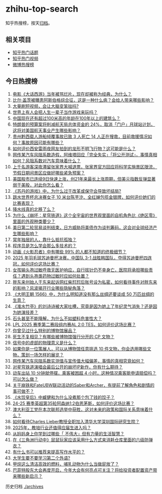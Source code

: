 # zhihu-top-search

知乎热搜榜，按天[归档](./archives)。

## 相关项目

- [知乎热门话题](https://github.com/justjavac/zhihu-trending-hot-questions)
- [知乎热门视频](https://github.com/justjavac/zhihu-trending-hot-video)
- [微博热搜榜](https://github.com/justjavac/weibo-trending-hot-search)

## 今日热搜榜

<!-- BEGIN -->
<!-- 最后更新时间 Mon May 05 2025 07:30:44 GMT+0800 (China Standard Time) -->

1. [电影《大话西游》当年被骂烂片，现在却被称为经典，为什么？](https://www.zhihu.com/search?q=https%3A%2F%2Fapi.zhihu.com%2Fquestions%2F301436943)
1. [比尔·盖茨被曝患阿斯伯格综合征，这是一种什么病？会给人带来哪些影响？](https://www.zhihu.com/search?q=https%3A%2F%2Fapi.zhihu.com%2Fquestions%2F1901715604848730914)
1. [大量刷短视频，会让大脑变笨拙吗?](https://www.zhihu.com/search?q=https%3A%2F%2Fapi.zhihu.com%2Fquestions%2F644250497)
1. [世界上有人会把人生一辈子当作游戏来玩吗？](https://www.zhihu.com/search?q=https%3A%2F%2Fapi.zhihu.com%2Fquestions%2F310455395)
1. [中国现在还有超过100米高的年龄在100年以上的建筑么？](https://www.zhihu.com/search?q=https%3A%2F%2Fapi.zhihu.com%2Fquestions%2F1896573113350734371)
1. [特朗普的预算案将削减航天局总体资金的 24%，取消「门户」月球站计划，这将对美国航天事业产生哪些影响？](https://www.zhihu.com/search?q=https%3A%2F%2Fapi.zhihu.com%2Fquestions%2F1902086135531959323)
1. [贵州黔西载人游船倾覆事故已致 3 人死亡 14 人正在搜救，目前救援情况如何？事故原因可能有哪些？](https://www.zhihu.com/search?q=https%3A%2F%2Fapi.zhihu.com%2Fquestions%2F1902447602831685065)
1. [如何评价西安雷雨夜网友拍到的龙形不明飞行物？这可能是什么？](https://www.zhihu.com/search?q=https%3A%2F%2Fapi.zhihu.com%2Fquestions%2F1902077505088787049)
1. [网传某汽车风阻系数造假，阿维塔回应「完全失实」「将公开测试」，事情真相如何？风阻系数对汽车意味着什么？](https://www.zhihu.com/search?q=https%3A%2F%2Fapi.zhihu.com%2Fquestions%2F1902117958920169074)
1. [上千名游客深夜滞留张家界大喊退票，张家界官方回应将科学实施景区限流，节假日期间景区应做好哪些紧急预案？](https://www.zhihu.com/search?q=https%3A%2F%2Fapi.zhihu.com%2Fquestions%2F1902064820200630065)
1. [美国股市已连续9日快速上涨，创21年来最长上涨周期，但美元指数反弹显著弱于美股，对此你怎么看？](https://www.zhihu.com/search?q=https%3A%2F%2Fapi.zhihu.com%2Fquestions%2F1902020755631375162)
1. [《苏丹的游戏》中，为什么过于改革或保守会导致坏结局?](https://www.zhihu.com/search?q=https%3A%2F%2Fapi.zhihu.com%2Fquestions%2F1898535522231641677)
1. [跳水世界杯总决赛女子 10 米台陈芋汐、全红婵包揽金银牌，如何评价她们的比赛表现？](https://www.zhihu.com/search?q=https%3A%2F%2Fapi.zhihu.com%2Fquestions%2F1902073180283166808)
1. [降水线真的北移了么？](https://www.zhihu.com/search?q=https%3A%2F%2Fapi.zhihu.com%2Fquestions%2F658045420)
1. [为什么《崩坏：星穹铁道》这个全宇宙的世界观里面的自机角色比《绝区零》里面的外观种类要少？](https://www.zhihu.com/search?q=https%3A%2F%2Fapi.zhihu.com%2Fquestions%2F1902398729404790072)
1. [美日第二轮贸易谈判结束，日方威胁将美债作为谈判筹码，这会对全球经济产生哪些影响？](https://www.zhihu.com/search?q=https%3A%2F%2Fapi.zhihu.com%2Fquestions%2F1901685589742434145)
1. [常年独居的人，靠什么抵抗孤独？](https://www.zhihu.com/search?q=https%3A%2F%2Fapi.zhihu.com%2Fquestions%2F667903304)
1. [程序员是怎么学会那么多技术的？](https://www.zhihu.com/search?q=https%3A%2F%2Fapi.zhihu.com%2Fquestions%2F658581470)
1. [动画《火影忍者》中有哪些 99% 的人都不知道的终极细节？](https://www.zhihu.com/search?q=https%3A%2F%2Fapi.zhihu.com%2Fquestions%2F455433585)
1. [2025 年羽毛球苏迪曼杯决赛，中国队 3-1 战胜韩国队，夺得苏迪曼杯四连冠，如何评价这场比赛？](https://www.zhihu.com/search?q=https%3A%2F%2Fapi.zhihu.com%2Fquestions%2F1902397701108232453)
1. [女孩输头孢过敏呼救无医护响应，自行拔针仍不幸身亡，医院将承担哪些责任？遇到头孢类药物过敏时应如何处置？](https://www.zhihu.com/search?q=https%3A%2F%2Fapi.zhihu.com%2Fquestions%2F1902131967346042767)
1. [胖东来创始人于东来起诉网红柴怼怼后账号设为私密，如何看待事件对胖东来的影响？风波揭开行业哪些隐秘角落？](https://www.zhihu.com/search?q=https%3A%2F%2Fapi.zhihu.com%2Fquestions%2F1902050933308892470)
1. [《大明王朝 1566》中，为什么明知道没有那么丝绸还要谈成 50 万匹丝绸的生意？](https://www.zhihu.com/search?q=https%3A%2F%2Fapi.zhihu.com%2Fquestions%2F1900988804141133898)
1. [《淮水竹亭》的刘诗诗被大家吐槽，究竟是因为她上了年纪灵气消失？还是因为她演技差？](https://www.zhihu.com/search?q=https%3A%2F%2Fapi.zhihu.com%2Fquestions%2F1901643134993170637)
1. [石头甚至不能降解，为什么不如塑料危害性大？](https://www.zhihu.com/search?q=https%3A%2F%2Fapi.zhihu.com%2Fquestions%2F1890847255059230873)
1. [LPL 2025 赛季第二赛段组内赛AL 2:0 TES，如何评价这场比赛？](https://www.zhihu.com/search?q=https%3A%2F%2Fapi.zhihu.com%2Fquestions%2F1902451547134231537)
1. [你曾见过什么特别的博物馆展品？](https://www.zhihu.com/search?q=https%3A%2F%2Fapi.zhihu.com%2Fquestions%2F1897558661578092580)
1. [死生不复相见？有哪些被博物馆强行分开的 CP 文物？](https://www.zhihu.com/search?q=https%3A%2F%2Fapi.zhihu.com%2Fquestions%2F1900176455696097313)
1. [信号中的虚部的物理意义是什么？](https://www.zhihu.com/search?q=https%3A%2F%2Fapi.zhihu.com%2Fquestions%2F359911012)
1. [如果你是一位策展人，可以从博物馆任意挑选 10 件文物，你会选用哪些文物，策划一场怎样的展览？](https://www.zhihu.com/search?q=https%3A%2F%2Fapi.zhihu.com%2Fquestions%2F1895488301500191691)
1. [网传某汽车风阻系数实测值与宣传值大幅偏差，事情的真相究竟如何？](https://www.zhihu.com/search?q=https%3A%2F%2Fapi.zhihu.com%2Fquestions%2F1902117958920169074)
1. [对星穹铁道演唱会最后公开的崩坏IP新作，你有什么期待？](https://www.zhihu.com/search?q=https%3A%2F%2Fapi.zhihu.com%2Fquestions%2F1902110506426282014)
1. [动车出站 10 分钟就停摆，乘客被困超 4 小时，这种情况乘客能申请赔偿吗？可以怎么做？](https://www.zhihu.com/search?q=https%3A%2F%2Fapi.zhihu.com%2Fquestions%2F1901841268029503181)
1. [关于崩铁和FateUBW联动活动的Saber和Archer，有提前了解角色和剧情的事可做不？](https://www.zhihu.com/search?q=https%3A%2F%2Fapi.zhihu.com%2Fquestions%2F1902148021543731496)
1. [《水饺皇后》中臧健和为什么没煮那个包了钱的饺子？](https://www.zhihu.com/search?q=https%3A%2F%2Fapi.zhihu.com%2Fquestions%2F1900902930946725252)
1. [24-25 赛季英超第35轮阿森纳1:2伯恩茅斯，如何评价这场比赛？](https://www.zhihu.com/search?q=https%3A%2F%2Fapi.zhihu.com%2Fquestions%2F1902186793421497398)
1. [澳大利亚工党在本次联邦选举中获胜，这对未来的政策和国际关系意味着什么？](https://www.zhihu.com/search?q=https%3A%2F%2Fapi.zhihu.com%2Fquestions%2F1902095569943496386)
1. [如何看待Charles Lieber教授全职加入清华大学深圳国际研究生院？](https://www.zhihu.com/search?q=https%3A%2F%2Fapi.zhihu.com%2Fquestions%2F1901411947011872669)
1. [2025年，教培行业还值得应届生进入吗？](https://www.zhihu.com/search?q=https%3A%2F%2Fapi.zhihu.com%2Fquestions%2F13089912739)
1. [从妈妈身上你学到过哪些「 不伟大」但有力量的生活智慧？](https://www.zhihu.com/search?q=https%3A%2F%2Fapi.zhihu.com%2Fquestions%2F1899915398507360587)
1. [在《三角洲行动中》鼠鼠玩家应该采用什么方式来消耗仓库里面的六级防弹衣？](https://www.zhihu.com/search?q=https%3A%2F%2Fapi.zhihu.com%2Fquestions%2F1900940869760185516)
1. [有什么书可以推荐来提高写作水平的？](https://www.zhihu.com/search?q=https%3A%2F%2Fapi.zhihu.com%2Fquestions%2F11935537078)
1. [大学生要不要学习第二个外语?](https://www.zhihu.com/search?q=https%3A%2F%2Fapi.zhihu.com%2Fquestions%2F434947862)
1. [甲烷这么清洁高效的燃料，哺乳动物为什么当做屁放了？](https://www.zhihu.com/search?q=https%3A%2F%2Fapi.zhihu.com%2Fquestions%2F1901772320437176227)
1. [巴菲特股东大会再度开启，今年大会有何亮点可关注？将给投资者配置资产带来哪些新启示？](https://www.zhihu.com/search?q=https%3A%2F%2Fapi.zhihu.com%2Fquestions%2F1901570984932271178)

<!-- END -->

历史归档 [./archives](./archives)
